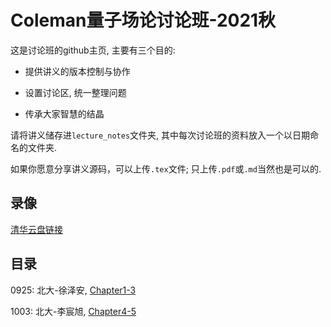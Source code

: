 # Coleman量子场论讨论班-2021秋

这是讨论班的github主页, 主要有三个目的:

+ 提供讲义的版本控制与协作

+ 设置讨论区, 统一整理问题

+ 传承大家智慧的结晶

请将讲义储存进``lecture_notes``文件夹, 其中每次讨论班的资料放入一个以日期命名的文件夹.

如果你愿意分享讲义源码，可以上传``.tex``文件; 只上传``.pdf``或``.md``当然也是可以的.

## 录像

[清华云盘链接](https://cloud.tsinghua.edu.cn/d/fa64061bcb6d4680a799/)

## 目录

0925: 北大-徐泽安, [Chapter1-3](./lecture_notes/20210925/)

1003: 北大-李宸旭, [Chapter4-5](./lecture_notes/20211003/)
